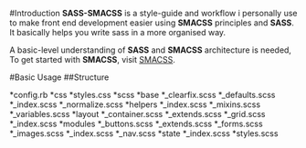 #Introduction
**SASS-SMACSS** is a style-guide and workflow i personally use to make front end development easier using **SMACSS** principles and **SASS**. It basically helps you write sass in a more organised way.

A basic-level understanding of **SASS** and **SMACSS** architecture is needed, To get started with **SMACSS**, visit [SMACSS](http://www.smacss.com).

#Basic Usage
##Structure

*config.rb
*css
  *styles.css
*scss
  *base
    *_clearfix.scss
    *_defaults.scss
    *_index.scss
    *_normalize.scss
  *helpers
    *_index.scss
    *_mixins.scss
    *_variables.scss
  *layout
    *_container.scss
    *_extends.scss
    *_grid.scss
    *_index.scss
  *modules
    *_buttons.scss
    *_extends.scss
    *_forms.scss
    *_images.scss
    *_index.scss
    *_nav.scss
  *state
    *_index.scss
  *styles.scss

